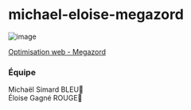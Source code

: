 # michael-eloise-megazord

![image](https://user-images.githubusercontent.com/78884924/151389026-3d871b0e-6c7f-4eca-bce0-bc82472b9860.png)


[Optimisation web - Megazord](https://smnarnold.com/projets/megazord)

### Équipe
Michaël Simard BLEU🔵 </br>
Éloise Gagné  ROUGE🔴

